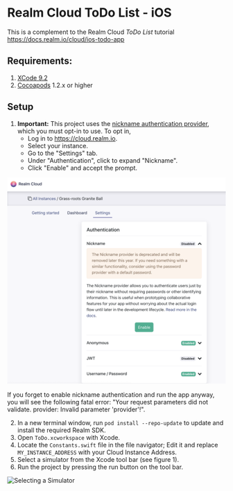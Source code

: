 # Realm Cloud ToDo List - iOS

This is a complement to the Realm Cloud _ToDo List_ tutorial https://docs.realm.io/cloud/ios-todo-app

## Requirements:

1. [XCode 9.2](https://itunes.apple.com/us/app/xcode/id497799835?mt=12)
2. [Cocoapods](https://guides.cocoapods.org/using/getting-started.html) 1.2.x or higher

## Setup

1. **Important:** This project uses the [nickname authentication provider](https://docs.realm.io/server/configure/authentication/nickname-authentication), which you must opt-in to use. To opt in,
   - Log in to https://cloud.realm.io.
   - Select your instance.
   - Go to the "Settings" tab.
   - Under "Authentication", click to expand "Nickname".
   - Click "Enable" and accept the prompt.

![Enable Nickname auth on the Cloud console](Graphics/Cloud-nickname-opt-in.png "Enable Nickname auth on the Cloud console")

If you forget to enable nickname authentication and run the app anyway, you will see the following fatal error: "Your request parameters did not validate. provider: Invalid parameter 'provider'!".

2. In a new terminal window, run `pod install --repo-update` to update and install the required Realm SDK.
3. Open `ToDo.xcworkspace` with Xcode.
4. Locate the `Constants.swift` file in the file navigator; Edit it and replace `MY_INSTANCE_ADDRESS` with your Cloud Instance Address.
5. Select a simulator from the Xcode tool bar (see figure 1).
6. Run the project by pressing the run button on the tool bar.

![Selecting a Simulator](Graphics/Xcode-buildmenu.png "Selecting a Simulator")
